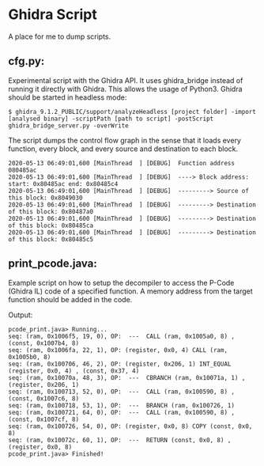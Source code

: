 # Ghidra Script

A place for me to dump scripts.

## cfg.py:
Experimental script with the Ghidra API. It uses ghidra_bridge instead of running it directly with Ghidra. This allows the usage of Python3. Ghidra should be started in headless mode:
```
$ ghidra_9.1.2_PUBLIC/support/analyzeHeadless [project folder] -import [analysed binary] -scriptPath [path to script] -postScript ghidra_bridge_server.py -overWrite
```
The script dumps the control flow graph in the sense that it loads every function, every block, and every source and destination to each block.
```
2020-05-13 06:49:01,600 [MainThread  ] [DEBUG]  Function address 080485ac
2020-05-13 06:49:01,600 [MainThread  ] [DEBUG]  ----> Block address: start: 0x80485ac end: 0x80485c4
2020-05-13 06:49:01,600 [MainThread  ] [DEBUG]  ---------> Source of this block: 0x8049030
2020-05-13 06:49:01,600 [MainThread  ] [DEBUG]  ---------> Destination of this block: 0x80487a0
2020-05-13 06:49:01,600 [MainThread  ] [DEBUG]  ---------> Destination of this block: 0x80485ca
2020-05-13 06:49:01,600 [MainThread  ] [DEBUG]  ---------> Destination of this block: 0x80485c5
```


## print_pcode.java:
Example script on how to setup the decompiler to access the P-Code (Ghidra IL) code of a specified function. A memory address from the target function should be added in the code.

Output:
```
pcode_print.java> Running...
seq: (ram, 0x1006f5, 19, 0), OP:  ---  CALL (ram, 0x1005a0, 8) , (const, 0x1007b4, 8)
seq: (ram, 0x1006fa, 22, 1), OP: (register, 0x0, 4) CALL (ram, 0x1005b0, 8)
seq: (ram, 0x100706, 46, 2), OP: (register, 0x206, 1) INT_EQUAL (register, 0x0, 4) , (const, 0x37, 4)
seq: (ram, 0x10070a, 48, 3), OP:  ---  CBRANCH (ram, 0x10071a, 1) , (register, 0x206, 1)
seq: (ram, 0x100713, 52, 0), OP:  ---  CALL (ram, 0x100590, 8) , (const, 0x1007c6, 8)
seq: (ram, 0x100718, 53, 1), OP:  ---  BRANCH (ram, 0x100726, 1)
seq: (ram, 0x100721, 64, 0), OP:  ---  CALL (ram, 0x100590, 8) , (const, 0x1007cf, 8)
seq: (ram, 0x100726, 54, 0), OP: (register, 0x0, 8) COPY (const, 0x0, 8)
seq: (ram, 0x10072c, 60, 1), OP:  ---  RETURN (const, 0x0, 8) , (register, 0x0, 8)
pcode_print.java> Finished!
```